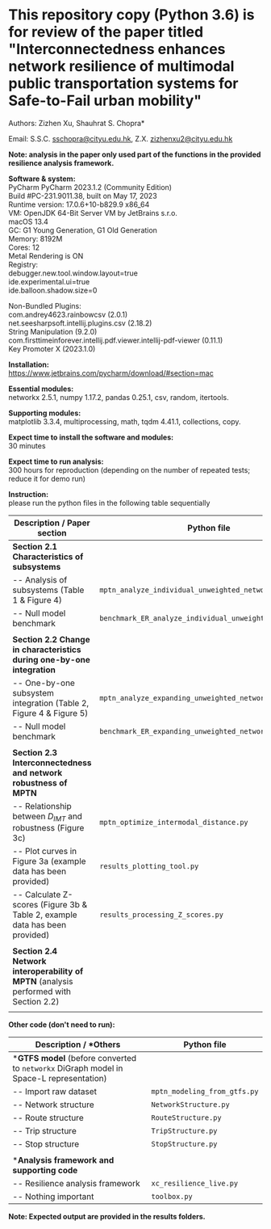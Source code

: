 # This repository copy (Python 3.6) is for review of the paper titled "Interconnectedness enhances network resilience of multimodal public transportation systems for Safe-to-Fail urban mobility"

Authors: Zizhen Xu, Shauhrat S. Chopra*

Email: S.S.C. <sschopra@cityu.edu.hk>, Z.X. <zizhenxu2@cityu.edu.hk>




**Note: analysis in the paper only used part of the functions in the provided resilience analysis framework.**

**Software & system:**\
PyCharm PyCharm 2023.1.2 (Community Edition)\
Build #PC-231.9011.38, built on May 17, 2023\
Runtime version: 17.0.6+10-b829.9 x86_64\
VM: OpenJDK 64-Bit Server VM by JetBrains s.r.o.\
macOS 13.4\
GC: G1 Young Generation, G1 Old Generation\
Memory: 8192M\
Cores: 12\
Metal Rendering is ON\
Registry:\
debugger.new.tool.window.layout=true\
ide.experimental.ui=true\
ide.balloon.shadow.size=0

Non-Bundled Plugins:\
com.andrey4623.rainbowcsv (2.0.1)\
net.seesharpsoft.intellij.plugins.csv (2.18.2)\
String Manipulation (9.2.0)\
com.firsttimeinforever.intellij.pdf.viewer.intellij-pdf-viewer (0.11.1)\
Key Promoter X (2023.1.0)

**Installation:**\
https://www.jetbrains.com/pycharm/download/#section=mac

**Essential modules:**\
networkx 2.5.1, numpy 1.17.2, pandas 0.25.1, csv, random, itertools.

**Supporting modules:**\
matplotlib 3.3.4, multiprocessing, math, tqdm 4.41.1, collections, copy.

**Expect time to install the software and modules:**\
30 minutes

**Expect time to run analysis:**\
300 hours for reproduction (depending on the number of repeated tests; reduce it for
demo run)

**Instruction:**\
please run the python files in the following table sequentially

| Description / Paper section                                                            | Python file                                             |  
|----------------------------------------------------------------------------------------|---------------------------------------------------------|
| **Section 2.1 Characteristics of subsystems**                                          |                                                         | 
| -- Analysis of subsystems (Table 1 & Figure 4)                                         | `mptn_analyze_individual_unweighted_network.py`         |         
| -- Null model benchmark                                                                | `benchmark_ER_analyze_individual_unweighted_network.py` |          
|                                                                                        |                                                         |
| **Section 2.2 Change in characteristics during one-by-one integration**                |                                                         |              
| -- One-by-one subsystem integration (Table 2, Figure 4 & Figure 5)                     | `mptn_analyze_expanding_unweighted_network.py`          |  
| -- Null model benchmark                                                                | `benchmark_ER_expanding_unweighted_network.py`          |           
|                                                                                        |                                                         |
| **Section 2.3 Interconnectedness and network robustness of MPTN**                      |                                                         |
| -- Relationship between $D_{IMT}$ and robustness (Figure 3c)                           | `mptn_optimize_intermodal_distance.py`                  |
| -- Plot curves in Figure 3a (example data has been provided)                           | `results_plotting_tool.py`                              |
| -- Calculate Z-scores (Figure 3b & Table 2, example data has been provided)            | `results_processing_Z_scores.py`                        |
|                                                                                        |                                                         |
| **Section 2.4 Network interoperability of MPTN** (analysis performed with Section 2.2) |                                                         |
|                                                                                        |                                                         |

**Other code (don't need to run):**

| Description / *Others                                                 | Python file                  |  
|------------------------------------------------------------------------------------------|------------------------------|
| ***GTFS model** (before converted to `networkx` DiGraph model in Space-L representation) |                              |             
| -- Import raw dataset                                                                    | `mptn_modeling_from_gtfs.py` |          
| -- Network structure                                                                     | `NetworkStructure.py`        |                
| -- Route structure                                                                       | `RouteStructure.py`          |        
| -- Trip structure                                                                        | `TripStructure.py`           |
| -- Stop structure                                                                        | `StopStructure.py`           |                 
|                                                                                          |                              |
| ***Analysis framework and supporting code**                                              |                              |          
| -- Resilience analysis framework                                                         | `xc_resilience_live.py`      |               
| -- Nothing important                                                                     | `toolbox.py`                 |                  

**Note: Expected output are provided in the results folders.**